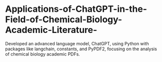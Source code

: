 # Applications-of-ChatGPT-in-the-Field-of-Chemical-Biology-Academic-Literature-
Developed an advanced language model, ChatGPT, using Python with packages like langchain, constants, and PyPDF2, focusing on the analysis of chemical biology academic PDFs.
